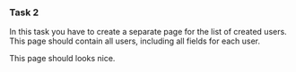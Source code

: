 ### Task 2

In this task you have to create a separate page for the list of created users. This page should contain all users, including all fields for each user.

This page should looks nice.